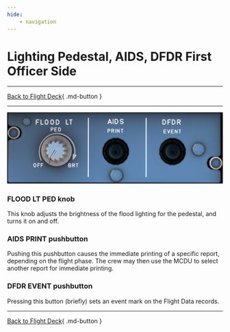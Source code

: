 ```yaml
---
hide:
    - navigation
---
```


# Lighting Pedestal, AIDS, DFDR First Officer Side

---

[Back to Flight Deck](../index.md){ .md-button }

---

![Pedestal Lighting, Aids and Dfdr Panel](../../../assets/a32nx-briefing/pedestal/Lighting-Aids-Dfdr-Panel.png "Pedestal Lighting, Aids and Dfdr Panel")


### FLOOD LT PED knob

This knob adjusts the brightness of the flood lighting for the pedestal, and turns it on and off.

### AIDS PRINT pushbutton
Pushing this pushbutton causes the immediate printing of a specific report, depending on the flight phase. The crew may then use the MCDU to select another report for immediate printing.

### DFDR EVENT pushbutton

Pressing this button (briefly) sets an event mark on the Flight Data records.


---

[Back to Flight Deck](../index.md){ .md-button }

